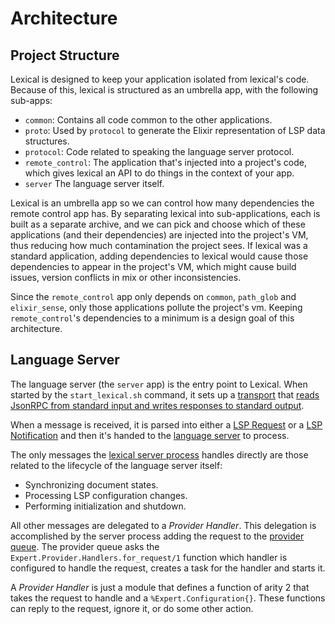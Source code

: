 # Architecture

## Project Structure

Lexical is designed to keep your application isolated from lexical's code. Because of this, lexical is structured as an umbrella app, with the following sub-apps:

  * `common`: Contains all code common to the other applications.
  * `proto`: Used by `protocol` to generate the Elixir representation of LSP data structures.
  * `protocol`: Code related to speaking the language server protocol.
  * `remote_control`: The application that's injected into a project's code, which
     gives lexical an API to do things in the context of your app.
  * `server` The language server itself.

Lexical is an umbrella app so we can control how many dependencies the remote control app has. By separating lexical into sub-applications, each is built as a separate archive, and we can pick and choose which of these applications (and their dependencies) are injected into the project's VM, thus reducing how much contamination the project sees. If lexical was a standard application, adding dependencies to lexical would cause those dependencies to appear in the project's VM, which might cause build issues, version conflicts in mix or other inconsistencies.

Since the `remote_control` app only depends on `common`, `path_glob` and `elixir_sense`, only those applications pollute the project's vm. Keeping `remote_control`'s dependencies to a minimum is a design goal of this architecture.


## Language Server

The language server (the `server` app) is the entry point to Lexical. When started by the `start_lexical.sh` command, it sets up a [transport](https://github.com/lexical-lsp/lexical/blob/main/apps/expert/lib/lexical/server/transport.ex) that [reads JsonRPC from standard input and writes responses to standard output](https://github.com/lexical-lsp/lexical/blob/main/apps/expert/lib/lexical/server/transport/std_io.ex).

When a message is received, it is parsed into either a [LSP Request](https://github.com/lexical-lsp/lexical/blob/main/apps/protocol/lib/lexical/protocol/requests.ex) or a [LSP Notification](https://github.com/lexical-lsp/lexical/blob/main/apps/protocol/lib/lexical/protocol/notifications.ex) and then it's handed to the [language server](https://github.com/lexical-lsp/lexical/blob/main/apps/expert/lib/lexical/server.ex) to process.

The only messages the [lexical server process](https://github.com/lexical-lsp/lexical/blob/main/apps/expert/lib/lexical/server.ex) handles directly are those related to the lifecycle of the language server itself:

- Synchronizing document states.
- Processing LSP configuration changes.
- Performing initialization and shutdown.

All other messages are delegated to a _Provider Handler_. This delegation is accomplished by the server process adding the request to the [provider queue](https://github.com/lexical-lsp/lexical/blob/main/apps/expert/lib/lexical/server/provider/queue.ex). The provider queue asks the `Expert.Provider.Handlers.for_request/1` function which handler is configured to handle the request, creates a task for the handler and starts it.

A _Provider Handler_ is just a module that defines a function of arity 2 that takes the request to handle and a `%Expert.Configuration{}`. These functions can reply to the request, ignore it, or do some other action.
